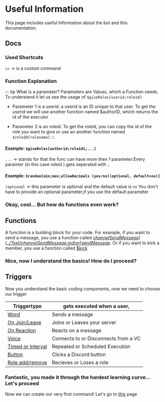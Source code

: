 # Useful Information
This page includes useful Information about the bot and this documentation.

## Docs

### Used Shortcuts
`cc` -> is a custom command

### Function Explanation

::: tip What is a parameter?
Parameters are Values, which a Function needs. To understand it let us see the usage of `$giveRoles[userid;roleid]`

* Parameter 1 is a userid. a userid is an ID unique to that user. To get the userid we will use another function named $authorID, which returns the id of the executor

* Parameter 2 is an roleid. To get the roleid, you can copy the id of the role you want to give or use an another function named `$roleID[rolename]`
:::

#### Example: `$giveRoles[authorid;roleid1;...]`

`...` -> stands for that the func can have more then 1 parameter.Every paramter (in this case roleid ) gets seperated with `;`

#### Example: `$random[min;max;allowDecimals (yes/no)(optional, default=no)]`

`(optional` -> this parameter is optional and the default value is `no`
You don't have to provide an optional parameter,if you use the default parameter

### Okay, cool... But how do functions even work?

## Functions
A function is a building block for your code. For example, if you want to send a message, you use a function called [$channelSendMessage](../Text/channelSendMessage.md) or [$sendMessage](../Text/sendMessage.md). Or if you want to kick a member, you use a function called [$kick](../Member/kick.md)

### Nice, now I understand the basics! How do I proceed?

## Triggers
Now you understand the basic coding components, now we need to choose our trigger

| Triggertype                                   | gets executed when  a user,|
| --------                                      | -------- |
| [Word](../Trigger/word.md)                    | Sends a message|
| [On Join/Leave](../Trigger/joinorleave.md)    | Joins or Leaves your server | 
| [On Reaction](../Trigger/reaction.md)         | Reacts on a message|
| [Voice](../Trigger/voicecondecon.md)          | Connects to or Disconnects from a VC|
| [Timed or Interval](../Trigger/time.md)       | Repeated or Scheduled Execution|
| [Button](../Trigger/button.md)                | Clicks a Discord button|
| [Role add/remove](../Trigger/roleaddremove.md)| Recieves or Loses a role|

### Fantastic, you made it through the hardest learning curve... Let's proceed

Now we can create our very first command! Let's go to [this](../Guide/1.create.md) page
